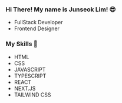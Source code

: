 ### Hi There! My name is Junseok Lim! 😎
- FullStack Developer
- Frontend Designer

### My Skills 💪
- HTML
- CSS
- JAVASCRIPT
- TYPESCRIPT
- REACT
- NEXT.JS
- TAILWIND CSS
